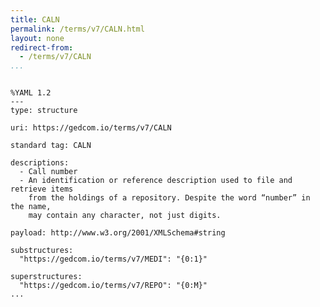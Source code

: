 ```yaml
---
title: CALN
permalink: /terms/v7/CALN.html
layout: none
redirect-from:
  - /terms/v7/CALN
...
```


```

%YAML 1.2
---
type: structure

uri: https://gedcom.io/terms/v7/CALN

standard tag: CALN

descriptions:
  - Call number
  - An identification or reference description used to file and retrieve items
    from the holdings of a repository. Despite the word “number” in the name,
    may contain any character, not just digits.

payload: http://www.w3.org/2001/XMLSchema#string

substructures:
  "https://gedcom.io/terms/v7/MEDI": "{0:1}"

superstructures:
  "https://gedcom.io/terms/v7/REPO": "{0:M}"
...

```
